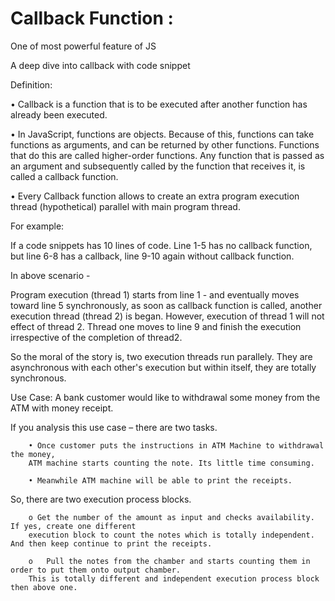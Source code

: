 # Callback Function : 

One of most powerful feature of JS

A deep dive into callback with code snippet 

Definition: 

•	Callback is a function that is to be executed after another function has already been executed.

•	In JavaScript, functions are objects. Because of this, functions can take functions as arguments, and can be returned by other functions. Functions that do this are called higher-order functions. Any function that is passed as an argument and subsequently called by the function that receives it, is called a callback function.

• Every Callback function allows to create an extra program execution thread (hypothetical) parallel with main program thread. 


For example: 

If a code snippets has 10 lines of code. Line 1-5 has no callback function, but line 6-8 has a callback, line 9-10 again without callback function.

In above scenario -

Program execution (thread 1) starts from line 1 - and eventually moves toward line 5 synchronously, as soon as callback function is called, another execution thread (thread 2) is began. However, execution of thread 1 will not effect of thread 2. Thread one moves to line 9 and finish the execution irrespective of the completion of thread2.

So the moral of the story is, two execution threads run parallely. They are asynchronous with each other's execution but within itself, they are totally synchronous.  



Use Case: 
A bank customer would like to withdrawal some money from the ATM with money receipt.

If you analysis this use case – there are two tasks.

        • Once customer puts the instructions in ATM Machine to withdrawal the money, 
        ATM machine starts counting the note. Its little time consuming.
        
        • Meanwhile ATM machine will be able to print the receipts. 

So, there are two execution process blocks.

        o Get the number of the amount as input and checks availability. If yes, create one different 
        execution block to count the notes which is totally independent. And then keep continue to print the receipts. 
        
        o	Pull the notes from the chamber and starts counting them in order to put them onto output chamber. 
        This is totally different and independent execution process block then above one. 






